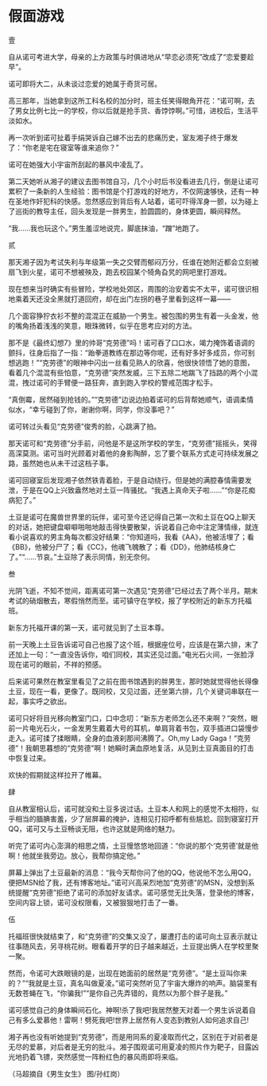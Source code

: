 # 假面游戏

壹 

自从诺可考进大学，母亲的上方政策与时俱进地从“早恋必须死”改成了“恋爱要趁早”。 

诺可即将大二，从未谈过恋爱的她属于奇货可居。 

高三那年，当她拿到这所工科名校的加分时，班主任笑得眼角开花：“诺可啊，去了男女比例七比一的学校，你以后就是抢手货、香饽饽啊。”可惜，进校后，生活平淡如水。 

再一次听到诺可扯着手绢哭诉自己嫁不出去的悲痛历史，室友湘子终于爆发了：“你老是宅在寝室等谁来追你？” 

诺可在她强大小宇宙所刮起的暴风中凌乱了。 

第二天她听从湘子的建议去图书馆自习，几个小时后书没看进去几行，倒是让诺可累积了一条新的人生经验：图书馆是个打游戏的好地方，不仅网速够快，还有一种在圣地作奸犯科的快感。忽然感应到背后有人站着，诺可吓得浑身一颤，以为碰上了巡街的教导主任，回头发现是一胖男生，脸圆圆的，身体更圆，瞬间释然。 

“我……我也玩这个。”男生羞涩地说完，脚底抹油，“蹭”地跑了。 

贰 

那天湘子因为考试失利与年级第一失之交臂而郁闷万分，任谁在她附近都会立刻被扇飞到火星，诺可不想被殃及，跑去校园某个犄角旮旯的网吧里打游戏。 

现在想来当时确实有些冒险，学校地处郊区，周围的治安着实不太平，诺可很识相地乘着天还没全黑就打道回府，却在出门左拐的巷子里看到这样一幕—— 

几个面容狰狞衣衫不整的混混正在威胁一个男生。被包围的男生有着一头金发，他的嘴角扬着浅浅的笑意，眼珠微转，似乎在思考应对的方法。 

那不是《最终幻想7》里的帅哥“克劳德”吗！诺可吞了口口水，竭力掩饰着语调的颤抖，往身后指了一指：“跆拳道教练在那边等你呢，还有好多好多成员，你可别想逃跑！”“克劳德”的眼神中闪出一丝看见熟人的欣喜，他很快领悟了她的意图，看着几个混混有些怕意，“克劳德”突然发威，三下五除二地踹飞了挡路的两个小混混，拽过诺可的手臂便一路狂奔，直到跑入学校的警戒范围才松手。 

“真倒霉，居然碰到抢钱的。”“克劳德”边说边拍着诺可的后背帮她顺气，语调柔情似水，“幸亏碰到了你，谢谢你啊，同学，你没事吧？” 

诺可转过头看见“克劳德”俊秀的脸，心跳满了拍。 

那天诺可和“克劳德”分手前，问他是不是这所学校的学生，“克劳德”摇摇头，笑得高深莫测。诺可当时光顾着对着他的身影陶醉，忘了要个联系方式走可持续发展之路，虽然她也从未干过这档子事。 

诺可回寝室后发现湘子依然铁青着脸，于是自动绕行。但是她的满腔春情需要发泄，于是在QQ上兴致盎然地对土豆一阵骚扰。“我遇上真命天子啦……”“你是花痴病犯了。” 

土豆是诺可在魔兽世界里的玩伴，诺可至今还记得自己第一次和土豆在QQ上聊天的对话，她把键盘噼噼啪啪地敲击得快要散架，诉说着自己命中注定薄情缘，就连看小说喜欢的男主角每次都没好结果：“你知道吗，我看《AA》，他被活埋了；看《BB》，他被分尸了；看《CC》，他魂飞魄散了；看《DD》，他肺结核身亡了。”“……节哀。”土豆除了表示同情，别无奈何。 

叁 

光阴飞逝，不知不觉间，距离诺可第一次遇见“克劳德”已经过去了两个半月。期末考试的硝烟散去，寒假悄然而至。诺可镇守在学校，报了学校附近的新东方托福班。 

新东方托福开课的第一天，诺可就见到了土豆本尊。 

前一天晚上土豆告诉诺可自己也报了这个班，根据座位号，应该是在第六排，末了还加上一句：“一直没告诉你，咱们同校，其实还见过面。”电光石火间，一张脸浮现在诺可的眼前，不祥的预感。 

后来诺可果然在教室里看见了之前在图书馆遇到的胖男生，那时她就觉得他长得像土豆，现在一看，更像了。既同校，又见过面，还坐第六排，几个关键词串联在一起，事实呼之欲出。 

诺可只好将目光移向教室门口，口中念叨：“新东方老师怎么还不来啊？”突然，眼前一片电光石火，一金发男生戴着大号的耳机，单肩背着书包，双手插进口袋慢步走入。诺可揉了揉眼睛，全身的血液刹那间沸腾了。Oh,my Lady Gaga！“克劳德”！我朝思暮想的“克劳德”啊！她瞬时满血原地复活，从见到土豆真面目的打击中恢复过来。 

欢快的假期就这样拉开了帷幕。 

肆 

自从教室相认后，诺可就没和土豆多说过话。土豆本人和网上的感觉不太相符，似乎相当的腼腆害羞，少了层屏幕的掩护，连相见打招呼都有些尴尬。回到寝室打开QQ，诺可又与土豆畅谈无阻，也许这就是网络的魅力。 

听完了诺可内心澎湃的相思之情，土豆慢悠悠地回道：“你说的那个‘克劳德’就是他啊！他就坐我旁边。放心，我帮你搞定他。” 

屏幕上弹出了土豆最新的消息：“我今天帮你问了他的QQ，他说他不怎么用QQ，便把MSN给了我，还有博客地址。”诺可兴高采烈地加“克劳德”的MSN，没想到系统提醒“克劳德”拒绝了诺可的添加好友请求。诺可感觉无比失落，登录他的博客，空间内容上锁，诺可没权限看，又被狠狠地打击了一番。 

伍 

托福班很快就结束了，和“克劳德”的交集又没了，屡遭打击的诺可向土豆表示就让往事随风去，另寻桃花树。眼看着开学的日子越来越近，土豆提出俩人在学校里聚一聚。 

然而，令诺可大跌眼镜的是，出现在她面前的居然是“克劳德”。“是土豆叫你来的？”“我就是土豆，真名叫做夏凌。”诺可突然听见了宇宙大爆炸的响声。脑袋里有无数苍蝇在飞，“你骗我!”“是你自己先弄错的，竟然以为那个胖子是我。” 

诺可感觉自己的身体瞬间石化。神啊!杀了我吧!我居然整天对着一个男生诉说着自己有多么爱慕他！雷啊！劈死我吧!世界上居然有人变态到教别人如何追求自己! 

湘子再也没有听她提到“克劳德”，而是用同系的夏凌取而代之，区别在于对前者是无尽的爱慕，对后者是无穷的批斗。湘子围观诺可用夏凌的照片作为靶子，目露凶光地扔着飞镖，突然感觉一阵粉红色的暴风雨即将来临。 

（马超摘自《男生女生》 图/孙红岗）